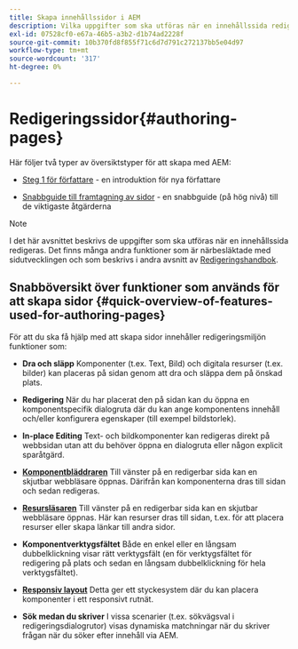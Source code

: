 ```yaml
---
title: Skapa innehållssidor i AEM
description: Vilka uppgifter som ska utföras när en innehållssida redigeras i Adobe Experience Manager 6.5.
exl-id: 07528cf0-e67a-46b5-a3b2-d1b74ad2228f
source-git-commit: 10b370fd8f855f71c6d7d791c272137bb5e04d97
workflow-type: tm+mt
source-wordcount: '317'
ht-degree: 0%

---
```


# Redigeringssidor{#authoring-pages}

Här följer två typer av översiktstyper för att skapa med AEM:

* [Steg 1 för författare](/help/sites-authoring/first-steps.md) - en introduktion för nya författare

* [Snabbguide till framtagning av sidor](/help/sites-authoring/qg-page-authoring.md) - en snabbguide (på hög nivå) till de viktigaste åtgärderna

>[!NOTE]
>
>I det här avsnittet beskrivs de uppgifter som ska utföras när en innehållssida redigeras. Det finns många andra funktioner som är närbesläktade med sidutvecklingen och som beskrivs i andra avsnitt av [Redigeringshandbok](/help/sites-authoring/home.md).

## Snabböversikt över funktioner som används för att skapa sidor {#quick-overview-of-features-used-for-authoring-pages}

För att du ska få hjälp med att skapa sidor innehåller redigeringsmiljön funktioner som:

* **Dra och släpp**
Komponenter (t.ex. Text, Bild) och digitala resurser (t.ex. bilder) kan placeras på sidan genom att dra och släppa dem på önskad plats.

* **Redigering**
När du har placerat den på sidan kan du öppna en komponentspecifik dialogruta där du kan ange komponentens innehåll och/eller konfigurera egenskaper (till exempel bildstorlek).

* **In-place Editing**
Text- och bildkomponenter kan redigeras direkt på webbsidan utan att du behöver öppna en dialogruta eller någon explicit sparåtgärd.

* **[Komponentbläddraren](/help/sites-authoring/author-environment-tools.md#componentsbrowsertouchoptimizedui)**
Till vänster på en redigerbar sida kan en skjutbar webbläsare öppnas. Därifrån kan komponenterna dras till sidan och sedan redigeras.

* **[Resursläsaren](/help/sites-authoring/author-environment-tools.md#assetsbrowsertouchoptimizedui)**
Till vänster på en redigerbar sida kan en skjutbar webbläsare öppnas. Här kan resurser dras till sidan, t.ex. för att placera resurser eller skapa länkar till andra sidor.

* **Komponentverktygsfältet**
Både en enkel eller en långsam dubbelklickning visar rätt verktygsfält (en för verktygsfältet för redigering på plats och sedan en långsam dubbelklickning för hela verktygsfältet).

* **[Responsiv layout](/help/sites-authoring/responsive-layout.md)**
Detta ger ett styckesystem där du kan placera komponenter i ett responsivt rutnät.

* **Sök medan du skriver**
I vissa scenarier (t.ex. sökvägsval i redigeringsdialogrutor) visas dynamiska matchningar när du skriver frågan när du söker efter innehåll via AEM.

